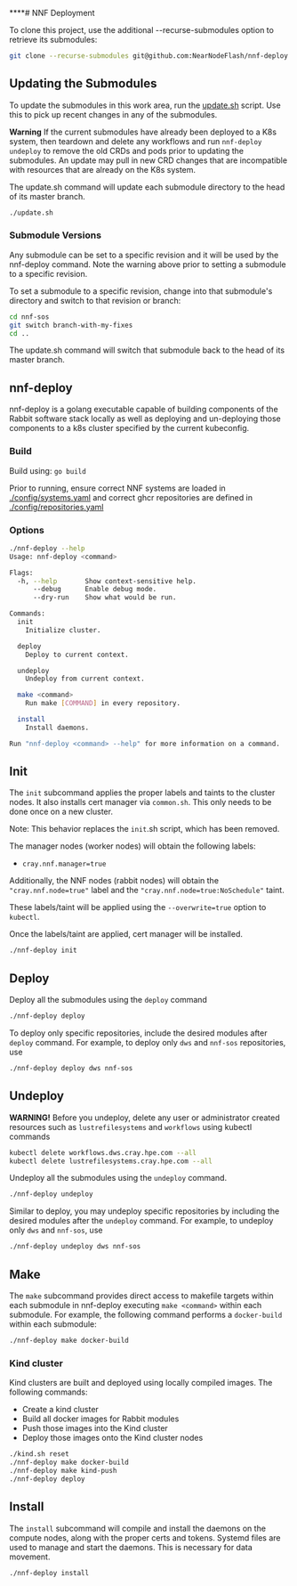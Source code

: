****# NNF Deployment

To clone this project, use the additional --recurse-submodules option to retrieve its submodules:

```bash
git clone --recurse-submodules git@github.com:NearNodeFlash/nnf-deploy
```

## Updating the Submodules

To update the submodules in this work area, run the [update.sh](./update.sh) script.  Use this to pick up recent changes in any of the submodules.

**Warning** If the current submodules have already been deployed to a K8s system, then teardown and delete any workflows and run `nnf-deploy undeploy` to remove the old CRDs and pods prior to updating the submodules.  An update may pull in new CRD changes that are incompatible with resources that are already on the K8s system.

The update.sh command will update each submodule directory to the head of its master branch.

```bash
./update.sh
```

### Submodule Versions

Any submodule can be set to a specific revision and it will be used by the nnf-deploy command.  Note the warning above prior to setting a submodule to a specific revision.

To set a submodule to a specific revision, change into that submodule's directory and switch to that revision or branch:

```bash
cd nnf-sos
git switch branch-with-my-fixes
cd ..
```

The update.sh command will switch that submodule back to the head of its master branch.

## nnf-deploy

nnf-deploy is a golang executable capable of building components of the Rabbit software stack locally as well as deploying and un-deploying those components to a k8s cluster specified by the current kubeconfig.

### Build

Build using: `go build`

Prior to running, ensure correct NNF systems are loaded in [./config/systems.yaml](./config/systems.yaml) and correct ghcr repositories are defined in [./config/repositories.yaml](./config/repositories.yaml)

### Options

```bash
./nnf-deploy --help
Usage: nnf-deploy <command>

Flags:
  -h, --help       Show context-sensitive help.
      --debug      Enable debug mode.
      --dry-run    Show what would be run.

Commands:
  init
    Initialize cluster.

  deploy
    Deploy to current context.

  undeploy
    Undeploy from current context.

  make <command>
    Run make [COMMAND] in every repository.

  install
    Install daemons.

Run "nnf-deploy <command> --help" for more information on a command.
```

## Init

The `init` subcommand applies the proper labels and taints to the cluster nodes. It also installs
cert manager via `common.sh`. This only needs to be done once on a new cluster.

Note: This behavior replaces the `init`.sh script, which has been removed.

The manager nodes (worker nodes) will obtain the following labels:

- `cray.nnf.manager=true`

Additionally, the NNF nodes (rabbit nodes) will obtain the `"cray.nnf.node=true"`
label and the `"cray.nnf.node=true:NoSchedule"` taint.

These labels/taint will be applied using the `--overwrite=true` option to `kubectl`.

Once the labels/taint are applied, cert manager will be installed.

```bash
./nnf-deploy init
```

## Deploy

Deploy all the submodules using the `deploy` command

```bash
./nnf-deploy deploy
```

To deploy only specific repositories, include the desired modules after `deploy` command. For example, to deploy only `dws` and `nnf-sos` repositories, use
```bash
./nnf-deploy deploy dws nnf-sos
```

## Undeploy

**WARNING!** Before you undeploy, delete any user or administrator created resources such as `lustrefilesystems` and `workflows` using kubectl commands

```bash
kubectl delete workflows.dws.cray.hpe.com --all
kubectl delete lustrefilesystems.cray.hpe.com --all
```

Undeploy all the submodules using the `undeploy` command.

```bash
./nnf-deploy undeploy
```

Similar to deploy, you may undeploy specific repositories by including the desired modules after the `undeploy` command. For example, to undeploy only `dws` and `nnf-sos`, use

```bash
./nnf-deploy undeploy dws nnf-sos
```

## Make

The `make` subcommand provides direct access to makefile targets within each submodule in nnf-deploy executing `make <command>` within each submodule. For example, the following command performs a `docker-build` within each submodule:

```bash
./nnf-deploy make docker-build
```

### Kind cluster

Kind clusters are built and deployed using locally compiled images. The following commands:

- Create a kind cluster
- Build all docker images for Rabbit modules
- Push those images into the Kind cluster
- Deploy those images onto the Kind cluster nodes

```bash
./kind.sh reset
./nnf-deploy make docker-build
./nnf-deploy make kind-push
./nnf-deploy deploy
```

## Install

The `install` subcommand will compile and install the daemons on the compute nodes, along with the
proper certs and tokens. Systemd files are used to manage and start the daemons. This is necessary for data movement.

```bash
./nnf-deploy install
```

